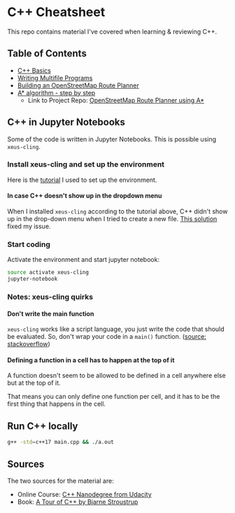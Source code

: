 # C++ Cheatsheet
This repo contains material I've covered when learning & reviewing C++. 

## Table of Contents
* [C++ Basics](https://github.com/kkufieta/cpp/blob/master/C%2B%2B%20Basics.ipynb)
* [Writing Multifile Programs](https://github.com/kkufieta/cpp/blob/master/Writing%20Multifile%20Programs.ipynb)
* [Building an OpenStreetMap Route Planner](https://github.com/kkufieta/cpp/blob/master/Building%20an%20OpenStreetMap%20Route%20Planner.ipynb)
* [A* algorithm - step by step](https://github.com/kkufieta/cpp/blob/master/A*%20algorithm%20-%20step%20by%20step.ipynb)
  * Link to Project Repo: [OpenStreetMap Route Planner using A*](https://github.com/kkufieta/openstreetmap_routeplanner_astar)

## C++ in Jupyter Notebooks
Some of the code is written in Jupyter Notebooks. This is possible using `xeus-cling`. 

### Install xeus-cling and set up the environment
Here is the [tutorial](https://www.learnopencv.com/xeus-cling-run-c-code-in-jupyter-notebook/) I used to set up the environment.

#### In case C++ doesn't show up in the dropdown menu
When I installed `xeus-cling` according to the tutorial above, C++ didn't show up in the drop-down menu when I tried to create a new file. [This solution](https://github.com/jupyter-xeus/xeus-cling/issues/217) fixed my issue.

### Start coding
Activate the environment and start jupyter notebook:
```bash
source activate xeus-cling
jupyter-notebook
```

### Notes: xeus-cling quirks 
#### Don't write the main function
`xeus-cling` works like a script language, you just write the code that should be evaluated. So, don't wrap your code in a `main()` function. ([source: stackoverflow](https://stackoverflow.com/questions/62751544/jupyter-notebook-error-for-c-kernelcling))

#### Defining a function in a cell has to happen at the top of it
A function doesn't seem to be allowed to be defined in a cell anywhere else but at the top of it.

That means you can only define one function per cell, and it has to be the first thing that happens in the cell.

## Run C++ locally
```bash
g++ -std=c++17 main.cpp && ./a.out
```

## Sources
The two sources for the material are:
* Online Course: [C++ Nanodegree from Udacity](https://www.udacity.com/course/c-plus-plus-nanodegree--nd213)
* Book: [A Tour of C++ by Bjarne Stroustrup](https://www.amazon.com/Tour-2nd-Depth-Bjarne-Stroustrup/dp/0134997832)
